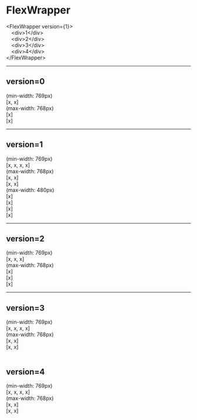 # FlexWrapper

&#60;FlexWrapper version={1}&#62;<br />
&#8195;&#60;div&#62;1&#60;/div&#62;<br />
&#8195;&#60;div&#62;2&#60;/div&#62;<br />
&#8195;&#60;div&#62;3&#60;/div&#62;<br />
&#8195;&#60;div&#62;4&#60;/div&#62;<br />
&#60;/FlexWrapper&#62;<br />

---

## version=0

(min-width: 769px)<br />
[x, x]<br />
(max-width: 768px)<br />
[x]<br />
[x]<br />

---

## version=1

(min-width: 769px)<br />
[x, x, x, x]<br />
(max-width: 768px)<br />
[x, x]<br />
[x, x]<br />
(max-width: 480px)<br />
[x]<br />
[x]<br />
[x]<br />
[x]<br />

---

## version=2

(min-width: 769px)<br />
[x, x, x]<br />
(max-width: 768px)<br />
[x]<br />
[x]<br />
[x]<br />

---

## version=3

(min-width: 769px)<br />
[x, x, x, x]<br />
(max-width: 768px)<br />
[x, x]<br />
[x, x]<br />
<br />

## version=4

(min-width: 769px)<br />
[x, x, x, x]<br />
(max-width: 768px)<br />
[x, x]<br />
[x, x]<br />
<br />

